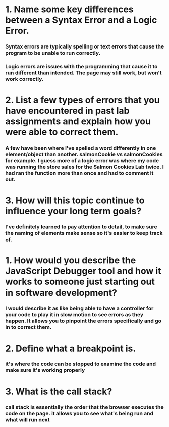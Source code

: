 # 1. Name some key differences between a Syntax Error and a Logic Error.

### Syntax errors are typically spelling or text errors that cause the program to be unable to run correctly. 
### Logic errors are issues with the programming that cause it to run different than intended. The page may still work, but won't work correctly.

# 2. List a few types of errors that you have encountered in past lab assignments and explain how you were able to correct them.

### A few have been where I've spelled a word differently in one element/object than another. salmonCookie vs salmonCookies for example. I guess more of a logic error was where my code was running the store sales for the Salmon Cookies Lab twice. I had ran the function more than once and had to comment it out. 

# 3. How will this topic continue to influence your long term goals?

### I've definitely learned to pay attention to detail, to make sure the naming of elements make sense so it's easier to keep track of.

# 1. How would you describe the JavaScript Debugger tool and how it works to someone just starting out in software development?

### I would describe it as like being able to have a controller for your code to play it in slow motion to see errors as they happen. It allows you to pinpoint the errors specifically and go in to correct them.

# 2. Define what a breakpoint is.

### it's where the code can be stopped to examine the code and make sure it's working properly

# 3. What is the call stack?

### call stack is essentially the order that the browser executes the code on the page. it allows you to see what's being run and what will run next